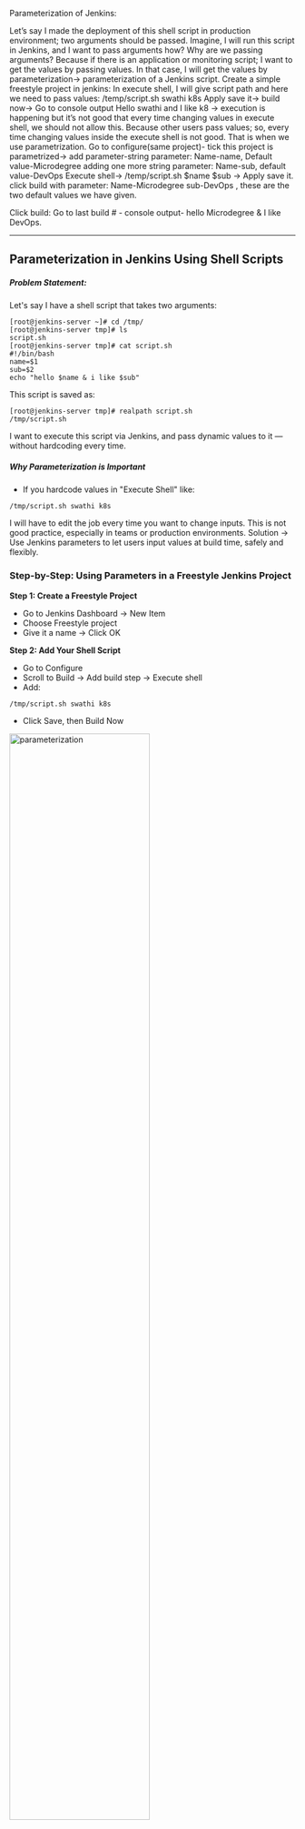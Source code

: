 Parameterization of Jenkins: 

Let’s say I made the deployment of this shell script in production environment; two arguments
should be passed. Imagine, I will run this script in Jenkins, and I want to pass arguments how?
Why are we passing arguments? Because if there is an application or monitoring script; I want to get the values by passing values. In that case, I will get the values by parameterization-> parameterization of a Jenkins script. 
Create a simple freestyle project in jenkins:
In execute shell, I will give script path and here we need to pass values: /temp/script.sh swathi k8s
Apply save it-> build now-> Go to console output 
Hello swathi and I like k8 -> execution is happening but it’s not good that every time changing values in execute shell, we should not allow this. Because other users pass values; so, every time changing values inside the execute shell is not good. That is when we use parametrization. 
Go to configure(same project)- tick this project is parametrized-> 
add parameter-string parameter: Name-name, Default value-Microdegree 
adding one more string parameter: Name-sub, default value-DevOps 
Execute shell-> /temp/script.sh $name $sub -> Apply save it. 
click build with parameter:
Name-Microdegree   sub-DevOps , these are the  two default values we have given. 

Click build: Go to last build # - console output- hello Microdegree & I like DevOps.

---
## Parameterization in Jenkins Using Shell Scripts
##### Problem Statement:
Let's say I have a shell script that takes two arguments:
```
[root@jenkins-server ~]# cd /tmp/
[root@jenkins-server tmp]# ls 
script.sh
[root@jenkins-server tmp]# cat script.sh 
#!/bin/bash
name=$1
sub=$2
echo "hello $name & i like $sub" 
```
This script is saved as:
```commandline
[root@jenkins-server tmp]# realpath script.sh
/tmp/script.sh
```
I want to execute this script via Jenkins, and pass dynamic values to it — without hardcoding every time.

##### Why Parameterization is Important
* If you hardcode values in "Execute Shell" like:
```commandline
/tmp/script.sh swathi k8s
```
I will have to edit the job every time you want to change inputs. This is not good practice, especially in teams or production environments.
Solution → Use Jenkins parameters to let users input values at build time, safely and flexibly.

### Step-by-Step: Using Parameters in a Freestyle Jenkins Project
**Step 1: Create a Freestyle Project**
* Go to Jenkins Dashboard → New Item
* Choose Freestyle project
* Give it a name → Click OK

**Step 2: Add Your Shell Script**
* Go to Configure
* Scroll to Build → Add build step → Execute shell
* Add:
```commandline
/tmp/script.sh swathi k8s
```
* Click Save, then Build Now
<img src=".github/images/img_12.png" alt="parameterization" width="70%"/>

* ##### Output:
<img src=".github/images/img_13.png" alt="parameterization" width="70%"/>

##### But This Is Hardcoded! We Want Dynamic Input
**Step 3: Add Parameterization**
* Go to Configure
* Tick: This project is parameterized
1. First Parameter:
<img src=".github/images/img_14.png" alt="parameterization" width="70%"/>
2. Second Parameter:
<img src=".github/images/img_15.png" alt="parameterization" width="70%"/>

**Step 4: Modify Execute Shell**

Replace hardcoded values with parameter variables:

<img src=".github/images/img_16.png" alt="parameterization" width="70%"/>
Jenkins will now pass the entered values as arguments $1 and $2 to your script.

* Click Apply → Save

**Step 5: Build with Parameters**
* Click Build with Parameters
<img src=".github/images/img_17.png" alt="parameterization" width="60%"/>

* You’ll see input fields for name and sub
<img src=".github/images/img_18.png" alt="parameterization" width="70%"/>
* Click Build

##### Console Output Example:
<img src=".github/images/img_19.png" alt="parameterization" width="60%"/>

##### Leave defaults or change them (e.g., name = Amit, sub = Linux)
<img src=".github/images/img_20.png" alt="parameterization" width="60%"/>
<img src=".github/images/img_21.png" alt="parameterization" width="60%"/>

















![img_1.png](.github/images/img_12.png)
![img.png](.github/images/img_13.png)

![img_2.png](.github/images/img_14.png)

![img_3.png](.github/images/img_15.png)

![img_4.png](.github/images/img_16.png)

Click build with paramerts:
![img_5.png](.github/images/img_17.png)

![img_6.png](.github/images/img_18.png)

![img_7.png](.github/images/img_19.png)

![img_8.png](.github/images/img_20.png)

![img_9.png](.github/images/img_21.png)

